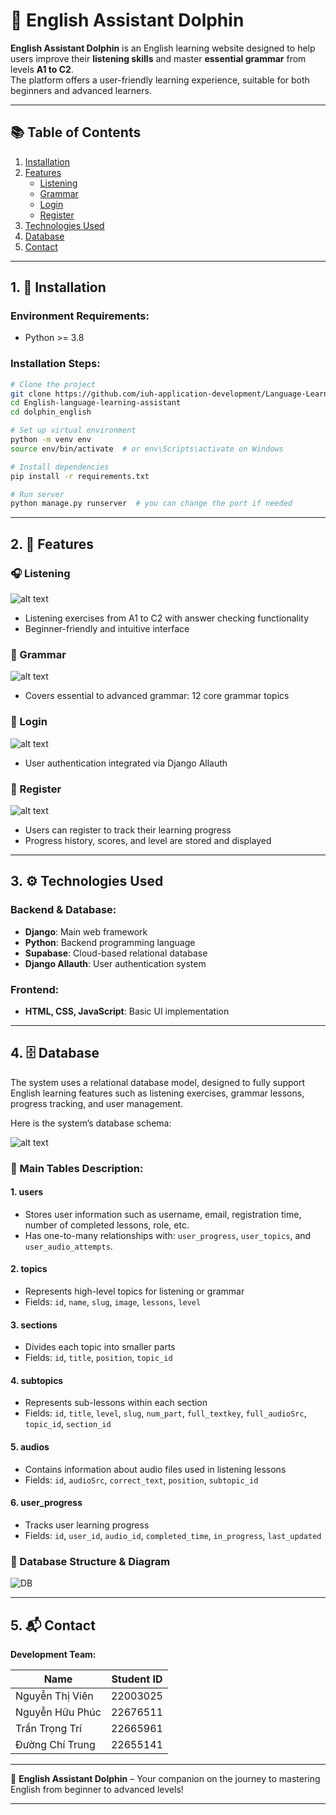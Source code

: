 # 🐬 English Assistant Dolphin

**English Assistant Dolphin** is an English learning website designed to help users improve their **listening skills** and master **essential grammar** from levels **A1 to C2**.  
The platform offers a user-friendly learning experience, suitable for both beginners and advanced learners.

---

## 📚 Table of Contents

1. [Installation](#1-installation)  
2. [Features](#2-features)  
   - [Listening](#listening)  
   - [Grammar](#grammar)  
   - [Login](#login)  
   - [Register](#register)  
3. [Technologies Used](#3-technologies-used)  
4. [Database](#4-database)  
5. [Contact](#5-contact)  

---

## 1. 🚀 Installation

### Environment Requirements:
- Python >= 3.8  

### Installation Steps:
```bash
# Clone the project
git clone https://github.com/iuh-application-development/Language-Learning-Assistan1.git
cd English-language-learning-assistant
cd dolphin_english

# Set up virtual environment
python -m venv env
source env/bin/activate  # or env\Scripts\activate on Windows

# Install dependencies
pip install -r requirements.txt

# Run server
python manage.py runserver  # you can change the port if needed
```

---

## 2. 🧠 Features

### 🎧 Listening  
![alt text](media/image/img_readme/image.png)
- Listening exercises from A1 to C2 with answer checking functionality  
- Beginner-friendly and intuitive interface

### 🧾 Grammar  
![alt text](media/image/img_readme/image-1.png) 
- Covers essential to advanced grammar: 12 core grammar topics

### 🔐 Login  
![alt text](media/image/img_readme/image-2.png)  
- User authentication integrated via Django Allauth

### 📝 Register  
![alt text](media/image/img_readme/image-3.png)
- Users can register to track their learning progress  
- Progress history, scores, and level are stored and displayed

---

## 3. ⚙️ Technologies Used

### Backend & Database:
- **Django**: Main web framework  
- **Python**: Backend programming language  
- **Supabase**: Cloud-based relational database  
- **Django Allauth**: User authentication system

### Frontend:
- **HTML, CSS, JavaScript**: Basic UI implementation

---

## 4. 🗄️ Database

The system uses a relational database model, designed to fully support English learning features such as listening exercises, grammar lessons, progress tracking, and user management.

Here is the system’s database schema:

![alt text](media/image/img_readme/db.png) 

### 📘 Main Tables Description:

#### **1. users**
- Stores user information such as username, email, registration time, number of completed lessons, role, etc.  
- Has one-to-many relationships with: `user_progress`, `user_topics`, and `user_audio_attempts`.

#### **2. topics**
- Represents high-level topics for listening or grammar  
- Fields: `id`, `name`, `slug`, `image`, `lessons`, `level`

#### **3. sections**
- Divides each topic into smaller parts  
- Fields: `id`, `title`, `position`, `topic_id`

#### **4. subtopics**
- Represents sub-lessons within each section  
- Fields: `id`, `title`, `level`, `slug`, `num_part`, `full_textkey`, `full_audioSrc`, `topic_id`, `section_id`

#### **5. audios**
- Contains information about audio files used in listening lessons  
- Fields: `id`, `audioSrc`, `correct_text`, `position`, `subtopic_id`

#### **6. user_progress**
- Tracks user learning progress  
- Fields: `id`, `user_id`, `audio_id`, `completed_time`, `in_progress`, `last_updated`



### 🎥 Database Structure & Diagram

![DB](media/image/img_readme/db.gif)


---

## 5. 📬 Contact

**Development Team:**

| Name               | Student ID |
|--------------------|------------|
| Nguyễn Thị Viên     | 22003025   |
| Nguyễn Hữu Phúc     | 22676511   |
| Trần Trọng Trí      | 22665961   |
| Đường Chí Trung     | 22655141   |

---

🎯 **English Assistant Dolphin** – Your companion on the journey to mastering English from beginner to advanced levels!

---

